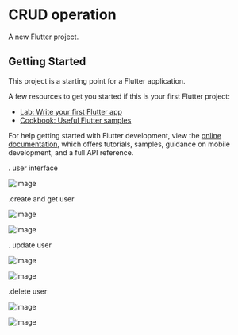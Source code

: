 # CRUD operation

A new Flutter project.

## Getting Started

This project is a starting point for a Flutter application.

A few resources to get you started if this is your first Flutter project:

- [Lab: Write your first Flutter app](https://docs.flutter.dev/get-started/codelab)
- [Cookbook: Useful Flutter samples](https://docs.flutter.dev/cookbook)

For help getting started with Flutter development, view the
[online documentation](https://docs.flutter.dev/), which offers tutorials,
samples, guidance on mobile development, and a full API reference.

. user interface

![image](https://github.com/user-attachments/assets/a2dce0b5-137a-4344-8c59-4e1d7878258a)

.create and get user

![image](https://github.com/user-attachments/assets/965ea006-15a2-4b9d-adbd-61308b8c6e72)

![image](https://github.com/user-attachments/assets/90da7f64-6101-41b6-a41d-c106b698a769)

. update user

![image](https://github.com/user-attachments/assets/9cb94cc2-57c4-4714-b8d6-2158dd7850f6)

![image](https://github.com/user-attachments/assets/2017b7aa-ea86-4393-84bb-a953b9a7b71f)

.delete user

![image](https://github.com/user-attachments/assets/effb6423-0d49-4b4b-9f46-983c3f921754)

![image](https://github.com/user-attachments/assets/133482e1-ee90-4da5-aa84-e9e252c32a5d)



